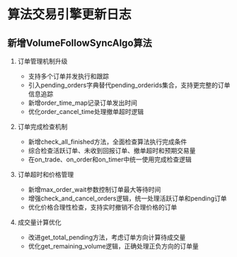 # 算法交易引擎更新日志

## 新增VolumeFollowSyncAlgo算法
1. 订单管理机制升级
   - 支持多个订单并发执行和跟踪
   - 引入pending_orders字典替代pending_orderids集合，支持更完整的订单信息追踪
   - 新增order_time_map记录订单发出时间
   - 优化order_cancel_time处理撤单超时逻辑

2. 订单完成检查机制
   - 新增check_all_finished方法，全面检查算法执行完成条件
   - 综合检查活跃订单、未收到回报订单、撤单超时和预期交易量
   - 在on_trade、on_order和on_timer中统一使用完成检查逻辑

3. 订单超时和价格管理
   - 新增max_order_wait参数控制订单最大等待时间
   - 增强check_and_cancel_orders逻辑，统一处理活跃订单和pending订单
   - 优化价格合理性检查，支持实时撤销不合理价格的订单

4. 成交量计算优化
   - 改进get_total_pending方法，考虑订单方向计算待成交量
   - 优化get_remaining_volume逻辑，正确处理正负方向的订单量